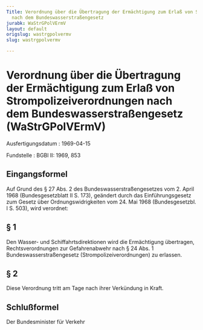 ```yaml
---
Title: Verordnung über die Übertragung der Ermächtigung zum Erlaß von Strompolizeiverordnungen
  nach dem Bundeswasserstraßengesetz
jurabk: WaStrGPolVErmV
layout: default
origslug: wastrgpolvermv
slug: wastrgpolvermv

---
```


# Verordnung über die Übertragung der Ermächtigung zum Erlaß von Strompolizeiverordnungen nach dem Bundeswasserstraßengesetz (WaStrGPolVErmV)

Ausfertigungsdatum
:   1969-04-15

Fundstelle
:   BGBl II: 1969, 853



## Eingangsformel

Auf Grund des § 27 Abs. 2 des Bundeswasserstraßengesetzes vom 2. April
1968 (Bundesgesetzblatt II S. 173), geändert durch das
Einführungsgesetz zum Gesetz über Ordnungswidrigkeiten vom 24. Mai
1968 (Bundesgesetzbl. I S. 503), wird verordnet:


## § 1

Den Wasser- und Schiffahrtsdirektionen wird die Ermächtigung
übertragen, Rechtsverordnungen zur Gefahrenabwehr nach § 24 Abs. 1
Bundeswasserstraßengesetz (Strompolizeiverordnungen) zu erlassen.


## § 2

Diese Verordnung tritt am Tage nach ihrer Verkündung in Kraft.


## Schlußformel

Der Bundesminister für Verkehr

